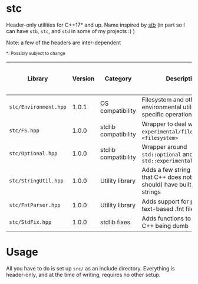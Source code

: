 # stc

Header-only utilities for C++17\* and up. Name inspired by [stb](https://github.com/nothings/stb) (in part so I can have `stb`, `stc`, and `std` in some of my projects :) )

Note: a few of the headers are inter-dependent

<sub>\*: Possibly subject to change</sub>

| Library | Version | Category | Description | Dependencies (not including stdlib includes) |
| --- | --- | --- | --- | --- |
| `stc/Environment.hpp` | 1.0.1  | OS compatibility | Filesystem and other environmental utils for OS-specific operations | `FS.hpp`, `Optional.hpp` |
| `stc/FS.hpp` | 1.0.0 | stdlib compatibility | Wrapper to deal with `experimental/filesystem` and `<filesystem>` | |
| `stc/Optional.hpp` | 1.0.0 | stdlib compatibility | Wrapper around `std::optional` and `std::experimental::optional` | | 
| `stc/StringUtil.hpp` | 1.0.0 | Utility library | Adds a few string operations that C++ does not (but should) have built into strings | |
| `stc/FntParser.hpp` | 1.0.0 | Utility library | Adds support for parsing text-based .fnt files | `FS.hpp` |
| `stc/StdFix.hpp` | 1.0.0 | stdlib fixes | Adds functions to deal with C++ being dumb | |

# Usage

All you have to do is set up `src/` as an include directory. Everything is header-only, and at the time of writing, requires no other setup.
